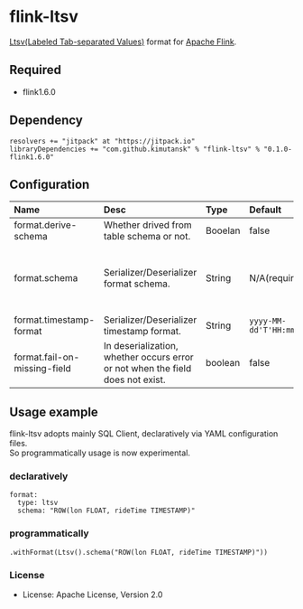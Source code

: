 # flink-ltsv

[Ltsv(Labeled Tab-separated Values)](http://ltsv.org/) format for [Apache Flink](https://flink.apache.org/).

## Required

- flink1.6.0

## Dependency

```
resolvers += "jitpack" at "https://jitpack.io"
libraryDependencies += "com.github.kimutansk" % "flink-ltsv" % "0.1.0-flink1.6.0"
```

## Configuration

| Name | Desc | Type | Default | Note |
|:-----|:-----|:-----|:--------|:-----|
| format.derive-schema | Whether drived from table schema or not. | Booelan | false | |
| format.schema | Serializer/Deserializer format schema. | String | N/A(required)| Please see [Type Strings](https://ci.apache.org/projects/flink/flink-docs-release-1.6/dev/table/connect.html#type-strings)'s `named row`. |
| format.timestamp-format | Serializer/Deserializer timestamp format. | String | `yyyy-MM-dd'T'HH:mm:ssXXX` | |
| format.fail-on-missing-field | In deserialization, whether occurs error or not when the field does not exist. | boolean | false | |

## Usage example

flink-ltsv adopts mainly SQL Client, declaratively via YAML configuration files.  
So programmatically usage is now experimental.

### declaratively

```
format:
  type: ltsv
  schema: "ROW(lon FLOAT, rideTime TIMESTAMP)"
```

### programmatically

```
.withFormat(Ltsv().schema("ROW(lon FLOAT, rideTime TIMESTAMP)"))
```

### License

- License: Apache License, Version 2.0
